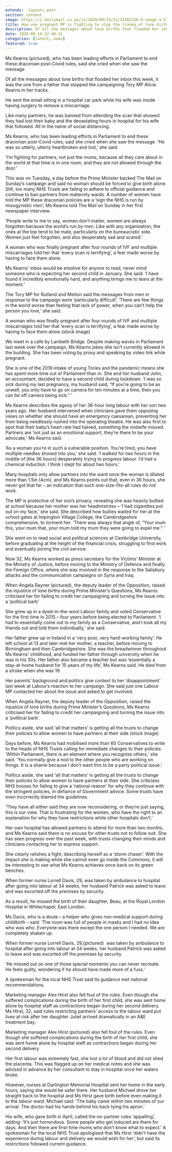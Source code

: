 ```yaml
---
extends: _layouts.post
section: content
image: https://i.dailymail.co.uk/1s/2020/09/19/22/33382228-0-image-a-53_1600551403823.jpg 
title: How one pregnant MP is fighting to stop the trauma of lone births caused by Covid rules  
description: Of all the messages about lone births that flooded her inbox this week, it was the one from a father that stopped the campaigning Tory MP Alicia Kearns in her tracks. 
date: 2020-09-19-22-49-31 
categories: [latest, news] 
featured: true 
--- 
```

Ms Kearns (pictured), who has been leading efforts in Parliament to end these draconian post-Covid rules, said she cried when she saw the message

Of all the messages about lone births that flooded her inbox this week, it was the one from a father that stopped the campaigning Tory MP Alicia Kearns in her tracks.

He sent the email sitting in a hospital car park while his wife was inside having surgery to remove a miscarriage.

Like many partners, he was banned from attending the scan that showed they had lost their baby and the devastating hours in hospital for his wife that followed. All in the name of social distancing.

Ms Kearns, who has been leading efforts in Parliament to end these draconian post-Covid rules, said she cried when she saw the message. ‘He was so utterly, utterly heartbroken and lost,’ she said.

‘I’m fighting for partners, not just the mums, because all they care about in the world at that time is in one room, and they are not allowed through the door.’

This was on Tuesday, a day before the Prime Minister backed The Mail on Sunday’s campaign and said no woman should be forced to give birth alone. Still, too many NHS Trusts are failing to adhere to official guidance and continue to ban partners from maternity wards. A number of women have told the MP these draconian policies are a ‘sign the NHS is run by misogynistic men’, Ms Kearns told The Mail on Sunday in her first newspaper interview.

‘People write to me to say, women don’t matter, women are always forgotten because the world’s run by men. Like with any organisation, the ones at the top tend to be male, particularly on the bureaucratic side. Women just feel forgotten, and also desperately sad and scared.’

A woman who was finally pregnant after four rounds of IVF and multiple miscarriages told her that ‘every scan is terrifying’, a fear made worse by having to face them alone.

Ms Kearns’ inbox would be emotive for anyone to read, never mind someone who is expecting her second child in January. She said: ‘I have found it incredibly emotionally hard, and anything brings me to tears at the moment.’

The Tory MP for Rutland and Melton said the messages from men in response to the campaign were ‘particularly difficult’. ‘There are few things in the world worse than feeling that lack of power, when you can’t help the person you love,’ she said.

A woman who was finally pregnant after four rounds of IVF and multiple miscarriages told her that ‘every scan is terrifying’, a fear made worse by having to face them alone (stock image)

We meet in a cafe by Lambeth Bridge. Despite making waves in Parliament last week over the campaign, Ms Kearns jokes she isn’t currently allowed in the building. She has been voting by proxy and speaking by video link while pregnant.

She is one of the 2019 intake of young Tories and the pandemic means she has spent more time out of Parliament than in. She and her husband John, an accountant, decided to have a second child during lockdown. ‘I was so sick during my last pregnancy, my husband said, “If you’re going to be as unwell, you only have to go on camera for ten minutes at a time, then you can be off camera being sick.” ’

Ms Kearns describes the agony of her 36-hour long labour with her son two years ago. Her husband intervened when clinicians gave them opposing views on whether she should have an emergency caesarean, preventing her from being needlessly rushed into the operating theatre. He was also first to spot that their baby’s heart rate had halved, something the midwife missed. Partners are ‘not just as an emotional support, they’re there to be your advocate,’ Ms Kearns said.

‘As a woman you’re in such a vulnerable position. You’re tired, you have multiple needles shoved into you,’ she said. ‘I walked for two hours in the middle of [the 36 hours] desperately trying to progress labour. I’d had a chemical induction. I think I slept for about two hours.’

Many hospitals only allow partners into the ward once the woman is dilated more than 1.5in (4cm), and Ms Kearns points out that, even in 36 hours, she never got that far – an indication that such one-size-fits-all rules do not work.

The MP is protective of her son’s privacy, revealing she was heavily bullied at school because her mother was her headmistress – ‘I had cigarettes put out on my face,’ she said. She described how bullies waited for her at the school gates at Impington Village College, the Cambridgeshire comprehensive, to torment her. ‘There was always that angle of, “Your mum this, your mum that, your mum told my mum they were going to expel me.” ’

She went on to read social and political sciences at Cambridge University, before graduating at the height of the financial crisis, struggling to find work and eventually joining the civil service.

Now 32, Ms Kearns worked as press secretary for the Victims’ Minister at the Ministry of Justice, before moving to the Ministry of Defence and finally the Foreign Office, where she was involved in the response to the Salisbury attacks and the communication campaigns on Syria and Iraq.

When Angela Rayner (pictured), the deputy leader of the Opposition, raised the injustice of lone births during Prime Minister’s Questions, Ms Kearns criticised her for failing to credit her campaigning and turning the issue into a ‘political barb’

She grew up in a dyed-in-the-wool Labour family and voted Conservative for the first time in 2015 – four years before being elected to Parliament. ‘I had to essentially come out to my family as a Conservative, and I took all my friends out and told them individually,’ she said.

Her father grew up in Ireland in a ‘very poor, very hard-working family’. He left school at 13 and later met her mother, a teacher, before moving to Birmingham and then Cambridgeshire. She was the breadwinner throughout Ms Kearns’ childhood, and funded her father through university when he was in his 30s. Her father also became a teacher but was ‘essentially a stay-at-home husband for 15 years of my life’, Ms Kearns said. He died from a stroke when she was 19.

Her parents’ background and politics give context to her ‘disappointment’ last week at Labour’s reaction to her campaign. She said just one Labour MP contacted her about the issue and asked to get involved.

When Angela Rayner, the deputy leader of the Opposition, raised the injustice of lone births during Prime Minister’s Questions, Ms Kearns criticised her for failing to credit her campaigning and turning the issue into a ‘political barb’.

Politics aside, she said ‘all that matters’ is getting all the trusts to change their policies to allow women to have partners at their side (stock image)

Days before, Ms Kearns had mobilised more than 60 Conservatives to write to the heads of NHS Trusts calling for immediate changes to their policies. ‘Within Parliament, there is an element where you recognise others,’ she said. ‘You normally give a nod to the other people who are working on things. It is a shame because I don’t want this to be a party political issue.’

Politics aside, she said ‘all that matters’ is getting all the trusts to change their policies to allow women to have partners at their side. She criticises NHS bosses for failing to give a ‘rational reason’ for why they continue with the stringent policies, in defiance of Government advice. Some trusts have even incorrectly blamed the guidelines.

‘They have all either said they are now reconsidering, or they’re just saying, this is our view. That is frustrating for the women, who have the right to an explanation for why they have restrictions while other hospitals don’t.’

Her own hospital has allowed partners to attend for more than two months, and Ms Kearns said there is no excuse for other trusts not to follow suit. She has seen progress over the past week, with trusts changing their minds and clinicians contacting her to express support.

She clearly relishes a fight, describing herself as a ‘storm chaser’. With the impact she is making while she cannot even go inside the Commons, it will be interesting to see what Ms Kearns achieves once back on its green benches.

When former nurse Lorrell Davis, 29, was taken by ambulance to hospital after going into labour at 34 weeks, her husband Patrick was asked to leave and was escorted off the premises by security.

As a result, he missed the birth of their daughter, Beau, at the Royal London Hospital in Whitechapel, East London.

Ms Davis, who is a doula – a helper who gives non-medical support during childbirth – said: ‘The room was full of people in masks and I had no idea who was who. Everyone was there except the one person I needed. We are completely shaken up.

When former nurse Lorrell Davis, 29,(pictured)  was taken by ambulance to hospital after going into labour at 34 weeks, her husband Patrick was asked to leave and was escorted off the premises by security

‘He missed out on one of those special moments you can never recreate. He feels guilty, wondering if he should have made more of a fuss.’

A spokesman for the local NHS Trust said its guidance met national recommendations.

Marketing manager Alex Hirst also fell foul of the rules. Even though she suffered complications during the birth of her first child, she was sent home alone by hospital staff as contractions began during her second delivery. Ms Hirst, 32, said rules restricting partners’ access to the labour ward put lives at risk after her daughter Juliet arrived dramatically in an A&E treatment bay.

Marketing manager Alex Hirst (pictured) also fell foul of the rules. Even though she suffered complications during the birth of her first child, she was sent home alone by hospital staff as contractions began during her second delivery

Her first labour was extremely fast, she lost a lot of blood and did not shed the placenta. This was flagged up on her medical notes and she was advised in advance by her consultant to stay in hospital once her waters broke.

However, nurses at Darlington Memorial Hospital sent her home in the early hours, saying she would be safer there. Her husband Michael drove her straight back to the hospital and Ms Hirst gave birth before even making it to the labour ward. Michael said: ‘The baby came within two minutes of our arrival. The doctor had his hands behind his back tying his apron.’

His wife, who gave birth in April, called the no-partner rules ‘appalling’, adding: ‘It’s just horrendous. Some people who get induced are there for days. And then there are first-time mums who don’t know what to expect.’ A spokesman for the local NHS Trust apologised that Ms Hirst ‘didn’t have the experience during labour and delivery we would wish for her’, but said its restrictions followed current guidance.

